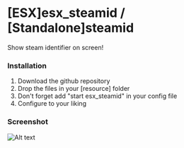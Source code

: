 # [ESX]esx_steamid / [Standalone]steamid
Show steam identifier on screen!

### Installation
1) Download the github repository
2) Drop the files in your [resource] folder
3) Don't forget add "start esx_steamid" in your config file
4) Configure to your liking

### Screenshot
![Alt text](https://i.imgur.com/ZBNkXuk.png "What up nigga c:<")
